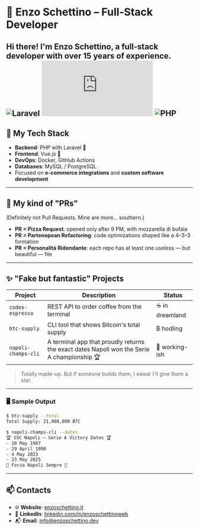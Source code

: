# 🧠 Enzo Schettino – Full‑Stack Developer
Hi there! I'm **Enzo Schettino**, a full‑stack developer with over 15 years of experience.  
![Laravel](https://img.shields.io/badge/Laravel-❤️-red?style=flat-square&logo=laravel)
![Vue.js](https://img.shields.io/badge/Vue.js-💚-42b883?style=flat-square&logo=vue.js)
![PHP](https://img.shields.io/badge/PHP-8+-8892be?style=flat-square&logo=php)
---
## 🧰 My Tech Stack
- **Backend**: PHP with Laravel 🐘  
- **Frontend**: Vue.js 💚  
- **DevOps**: Docker, GitHub Actions  
- **Databases**: MySQL / PostgreSQL  
- Focused on **e-commerce integrations** and **custom software development**
---
## 🍕 My kind of "PRs"
(Definitely not Pull Requests. Mine are more... southern.)
- **PR = Pizza Request**: opened only after 9 PM, with mozzarella di bufala  
- **PR = Partenopean Refactoring**: code optimizations shaped like a 4–3–3 formation  
- **PR = Personalità Ridondante**: each repo has at least one useless — but beautiful — file
---
## ✨ "Fake but fantastic" Projects
| Project             | Description                                                                                  | Status         |
|---------------------|----------------------------------------------------------------------------------------------|----------------|
| `codex-espresso`    | REST API to order coffee from the terminal                                                   | ☕ in dreamland |
| `btc-supply`       | CLI tool that shows Bitcoin's total supply                     | ₿ hodling      |
| `napoli-champs-cli` | A terminal app that proudly returns the exact dates Napoli won the Serie A championship 🏆    | 💙 working-ish  |
> Totally made-up. But if someone builds them, I swear I'll give them a star.
---
### 🖥️ Sample Output
```bash
$ btc-supply --total
Total Supply: 21,000,000 BTC

$ napoli-champs-cli --dates
🏆 SSC Napoli – Serie A Victory Dates 🏆
- 10 May 1987
- 29 April 1990
- 4 May 2023
- 23 May 2025
💙 Forza Napoli Sempre 💙
```
---
## 📫 Contacts
- 🌐 **Website**: [enzoschettino.it](https://enzoschettino.it)  
- 💼 **LinkedIn**: [linkedin.com/in/enzoschettinoweb](https://www.linkedin.com/in/enzoschettinoweb/)  
- 📬 **Email**: info@enzoschettino.dev
